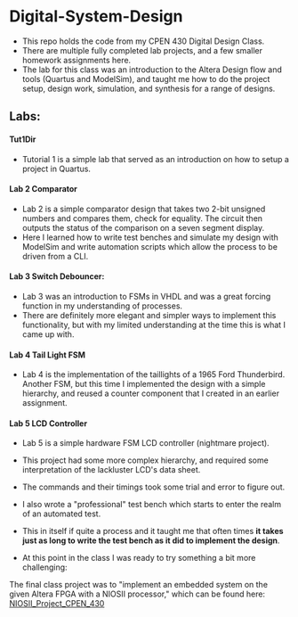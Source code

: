 # Digital-System-Design
- This repo holds the code from my CPEN 430 Digital Design Class.
- There are multiple fully completed lab projects, and a few smaller homework assignments here.
- The lab for this class was an introduction to the Altera Design flow and tools (Quartus and ModelSim), and taught me how to do the project setup, design work, simulation, and synthesis for a range of designs.

## Labs:

#### Tut1Dir
- Tutorial 1 is a simple lab that served as an introduction on how to setup a project in Quartus.

#### Lab 2 Comparator
- Lab 2 is a simple comparator design that takes two 2-bit unsigned numbers and compares them, check for equality. The circuit then outputs the status of the comparison on a seven segment display.
- Here I learned how to write test benches and simulate my design with ModelSim and write automation scripts which allow the process to be driven from a CLI.

#### Lab 3 Switch Debouncer:
- Lab 3 was an introduction to FSMs in VHDL and was a great forcing function in my understanding of processes.
- There are definitely more elegant and simpler ways to implement this functionality, but with my limited understanding at the time this is what I came up with.

#### Lab 4 Tail Light FSM
- Lab 4 is the implementation of the taillights of a 1965 Ford Thunderbird. Another FSM, but this time I implemented the design with a simple hierarchy, and reused a counter component that I created in an earlier assignment.

#### Lab 5 LCD Controller
- Lab 5 is a simple hardware FSM LCD controller (nightmare project).
- This project had some more complex hierarchy, and required some interpretation of the lackluster LCD's data sheet.
- The commands and their timings took some trial and error to figure out.
- I also wrote a "professional" test bench which starts to enter the realm of an automated test.
- This in itself if quite a process and it taught me that often times __it takes just as long to write the test bench as it did to implement the design__.

- At this point in the class I was ready to try something a bit more challenging:

The final class project was to "implement an embedded system on the given Altera FPGA with a NIOSII processor," which can be found here: [NIOSII_Project_CPEN_430]

[NIOSII_Project_CPEN_430]: https://github.com/Gonzaga-2024-CPEN-Projects/NIOSII_Project_CPEN_430